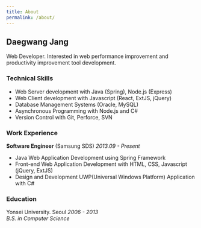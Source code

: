 ```yaml
---
title: About
permalink: /about/
---
```


## Daegwang Jang

Web Developer. 
Interested in web performance improvement and productivity improvement tool development.

### __Technical Skills__

- Web Server development with Java (Spring), Node.js (Express)
- Web Client development with Javascript (React, ExtJS, jQuery)
- Database Management Systems (Oracle, MySQL)
- Asynchronous Programming with Node.js and C#
- Version Control with Git, Perforce, SVN

### __Work Experience__  
__Software Engineer__ (Samsung SDS) _2013.09 - Present_

- Java Web Application Development using Spring Framework   
- Front-end Web Application Development with HTML, CSS, Javascript (jQuery, ExtJS)
- Design and Development UWP(Universal Windows Platform) Application with C#

### __Education__  
Yonsei University. Seoul _2006 - 2013_  
_B.S. in Computer Science_

<!--
- ES6, React, Webpack, NodeJS, Express, MongoDB
-->
